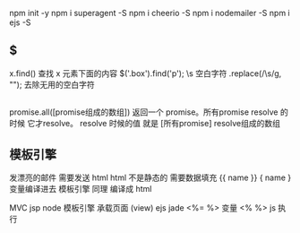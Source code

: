 npm init -y
npm i superagent -S
npm i cheerio -S
 npm i nodemailer -S
 npm i ejs -S
## $
x.find() 查找 x 元素下面的内容 $('.box').find('p');
\s 空白字符
.replace(/\s/g, ""); 去除无用的空白字符

## 
promise.all([promise组成的数组])
返回一个 promise。所有promise resolve 的时候 它才resolve。 
resolve 时候的值 就是 [所有promise] resolve组成的数组

## 模板引擎
发漂亮的邮件 需要发送 html
html 不是静态的  需要数据填充
{{ name }}
{ name } 变量编译进去
模板引擎 同理
编译成 html

MVC
jsp
node 模板引擎 承载页面 (view)
ejs jade
<%= %> 变量
<% %> js 执行


